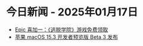 # 今日新闻 - 2025年01月17日
- [Epic 喜加一：《逃脱学院》游戏免费领取](https://www.ithome.com/0/825/220.htm)
- [苹果 macOS 15.3 开发者预览版 Beta 3 发布](https://www.ithome.com/0/825/222.htm)
